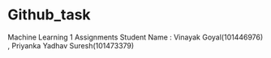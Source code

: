 # Github_task

Machine Learning 1 Assignments Student Name : Vinayak Goyal(101446976) , Priyanka Yadhav Suresh(101473379)
